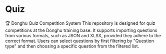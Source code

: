 # Quiz

🏆 Donghu Quiz Competition System
This repository is designed for quiz competitions at the Donghu training base. It supports importing questions from various formats, such as JSON and XLSX, provided they adhere to the correct format. Users can select questions by first filtering by "Question type" and then choosing a specific question from the filtered list.
